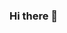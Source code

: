 ### Hi there 👋

<!--
[![hideaki-marker's GitHub stats](https://github-readme-stats.vercel.app/api?username=hideaki-marker&theme=vue-dark&show_icons=true)](https://github.com/mo-ri-regen/github-readme-stats)
-->
